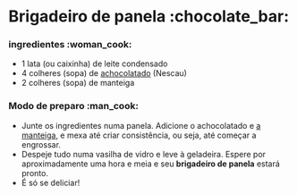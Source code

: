 ﻿# Brigadeiro de panela :chocolate\_bar:
### ingredientes :woman\_cook:
- 1 lata (ou caixinha) de leite condensado
- 4 colheres (sopa) de [achocolatado](https://blog.tudogostoso.com.br/cardapios/receitas-de-bolos-e-doces/receitas-com-achocolatado-em-po/) (Nescau)
- 2 colheres (sopa) de manteiga
### Modo de preparo :man\_cook:
- Junte os ingredientes numa panela. Adicione o achocolatado e [a manteiga](https://blog.tudogostoso.com.br/noticias/as-diferencas-entre-manteiga-e-margarina/), e mexa até criar consistência, ou seja, até começar a engrossar.
- Despeje tudo numa vasilha de vidro e leve à geladeira. Espere por aproximadamente uma hora e meia e seu **brigadeiro de panela** estará pronto.
- É só se deliciar!
